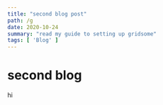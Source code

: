 ```yaml
---
title: "second blog post"
path: /g
date: 2020-10-24
summary: "read my guide to setting up gridsome"
tags: [ 'Blog' ]
---
```


# second blog

hi
